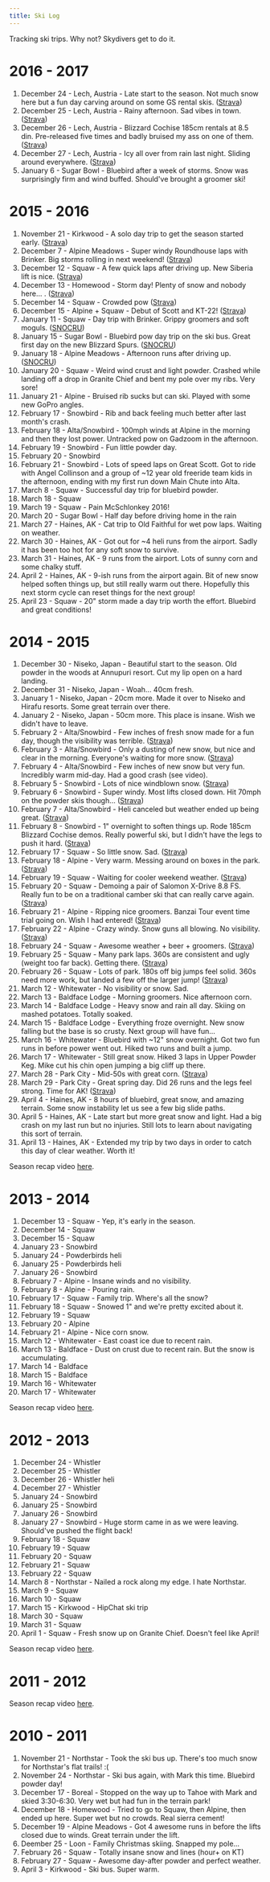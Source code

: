 ```yaml
---
title: Ski Log
---
```


Tracking ski trips. Why not? Skydivers get to do it.

# 2016 - 2017
1. December 24 - Lech, Austria - Late start to the season. Not much snow here but a fun day carving around on some GS rental skis. ([Strava](https://www.strava.com/activities/810259946))
2. December 25 - Lech, Austria - Rainy afternoon. Sad vibes in town. ([Strava](https://www.strava.com/activities/810922517))
3. December 26 - Lech, Austria - Blizzard Cochise 185cm rentals at 8.5 din. Pre-released five times and badly bruised my ass on one of them. ([Strava](https://www.strava.com/activities/811777879))
4. December 27 - Lech, Austria - Icy all over from rain last night. Sliding around everywhere. ([Strava](https://www.strava.com/activities/812676210))
5. January 6 - Sugar Bowl - Bluebird after a week of storms. Snow was surprisingly firm and wind buffed. Should've brought a groomer ski!

# 2015 - 2016
1. November 21 - Kirkwood - A solo day trip to get the season started early. ([Strava](https://app.strava.com/activities/436908540)) <a href="http://instagram.com/p/-XYXNAEAwU/" class="socicon instagram"></a>
2. December 7 - Alpine Meadows - Super windy Roundhouse laps with Brinker. Big storms rolling in next weekend! ([Strava](https://app.strava.com/activities/446078129))
3. December 12 - Squaw - A few quick laps after driving up. New Siberia lift is nice. ([Strava](https://app.strava.com/activities/449125531))
4. December 13 - Homewood - Storm day! Plenty of snow and nobody here... . ([Strava](https://app.strava.com/activities/449832488))
5. December 14 - Squaw - Crowded pow ([Strava](https://app.strava.com/activities/450307989))
6. December 15 - Alpine + Squaw - Debut of Scott and KT-22! ([Strava](https://app.strava.com/activities/450886987))
7. January 11 - Squaw - Day trip with Brinker. Grippy groomers and soft moguls. ([SNOCRU](http://snoc.ru/p/oFzab)) <a href="http://instagram.com/p/BAZvtEOEA2_/" class="socicon instagram"></a>
8. January 15 - Sugar Bowl - Bluebird pow day trip on the ski bus. Great first day on the new Blizzard Spurs. ([SNOCRU](http://snoc.ru/p/zg2HC))
9. January 18 - Alpine Meadows - Afternoon runs after driving up. ([SNOCRU](http://snoc.ru/p/HFNxZ))
10. January 20 - Squaw - Weird wind crust and light powder. Crashed while landing off a drop in Granite Chief and bent my pole over my ribs. Very sore!
11. January 21 - Alpine - Bruised rib sucks but can ski. Played with some new GoPro angles. <a href="http://instagram.com/p/BA0fP3ckA_F/" class="socicon instagram"></a>
12. February 17 - Snowbird - Rib and back feeling much better after last month's crash.
13. February 18 - Alta/Snowbird - 100mph winds at Alpine in the morning and then they lost power. Untracked pow on Gadzoom in the afternoon.
14. February 19 - Snowbird - Fun little powder day.
15. February 20 - Snowbird
16. February 21 - Snowbird - Lots of speed laps on Great Scott. Got to ride with Angel Collinson and a group of ~12 year old freeride team kids in the afternoon, ending with my first run down Main Chute into Alta.
17. March 8 - Squaw - Successful day trip for bluebird powder. <a href="http://instagram.com/p/BCtph5aEA_D/" class="socicon instagram"></a>
18. March 18 - Squaw
19. March 19 - Squaw - Pain McSchlonkey 2016!
20. March 20 - Sugar Bowl - Half day before driving home in the rain
21. March 27 - Haines, AK - Cat trip to Old Faithful for wet pow laps. Waiting on weather.
22. March 30 - Haines, AK - Got out for ~4 heli runs from the airport. Sadly it has been too hot for any soft snow to survive.
23. March 31 - Haines, AK - 9 runs from the airport. Lots of sunny corn and some chalky stuff.
24. April 2 - Haines, AK - 9-ish runs from the airport again. Bit of new snow helped soften things up, but still really warm out there. Hopefully this next storm cycle can reset things for the next group!
25. April 23 - Squaw - 20" storm made a day trip worth the effort. Bluebird and great conditions!

# 2014 - 2015
1. December 30 - Niseko, Japan - Beautiful start to the season. Old powder in the woods at Annupuri resort. Cut my lip open on a hard landing. <a href="http://instagram.com/p/xNrG1CkAzy/" class="socicon instagram"></a>
1. December 31 - Niseko, Japan - Woah... 40cm fresh.
1. January 1 - Niseko, Japan - 20cm more. Made it over to Niseko and Hirafu resorts. Some great terrain over there.
1. January 2 - Niseko, Japan - 50cm more. This place is insane. Wish we didn't have to leave. <a href="https://www.youtube.com/watch?v=5MRngM4gJeY" class="socicon youtube"></a>
1. February 2 - Alta/Snowbird - Few inches of fresh snow made for a fun day, though the visibility was terrible. ([Strava](https://app.strava.com/activities/249660994))
1. February 3 - Alta/Snowbird - Only a dusting of new snow, but nice and clear in the morning. Everyone's waiting for more snow. ([Strava](https://app.strava.com/activities/250002945)) <a href="http://instagram.com/p/ypwY7_kA4Q/" class="socicon instagram"></a>
1. February 4 - Alta/Snowbird - Few inches of new snow but very fun. Incredibly warm mid-day. Had a good crash (see video). <a href="https://www.youtube.com/watch?v=cMX9KEQtCFY" class="socicon youtube"></a>
1. February 5 - Snowbird - Lots of nice windblown snow. ([Strava](https://app.strava.com/activities/250914268))
1. February 6 - Snowbird - Super windy. Most lifts closed down. Hit 70mph on the powder skis though... ([Strava](https://app.strava.com/activities/251244084))
1. February 7 - Alta/Snowbird - Heli canceled but weather ended up being great. ([Strava](https://app.strava.com/activities/251771921))
1. February 8 - Snowbird - 1" overnight to soften things up. Rode 185cm Blizzard Cochise demos. Really powerful ski, but I didn't have the legs to push it hard. ([Strava](https://app.strava.com/activities/252367159))
1. February 17 - Squaw - So little snow. Sad. ([Strava](https://app.strava.com/activities/256313588))
1. February 18 - Alpine - Very warm. Messing around on boxes in the park. ([Strava](https://app.strava.com/activities/256795735))
1. February 19 - Squaw - Waiting for cooler weekend weather. ([Strava](https://app.strava.com/activities/257186049))
1. February 20 - Squaw - Demoing a pair of Salomon X-Drive 8.8 FS. Really fun to be on a traditional camber ski that can really carve again. ([Strava](https://app.strava.com/activities/257603789))
1. February 21 - Alpine - Ripping nice groomers. Banzai Tour event time trial going on. Wish I had entered! ([Strava](https://app.strava.com/activities/258025010))
1. February 22 - Alpine - Crazy windy. Snow guns all blowing. No visibility. ([Strava](https://app.strava.com/activities/258567060))
1. February 24 - Squaw - Awesome weather + beer + groomers. ([Strava](https://app.strava.com/activities/259404170))
1. February 25 - Squaw - Many park laps. 360s are consistent and ugly (weight too far back). Getting there. ([Strava](https://app.strava.com/activities/259858830))
1. February 26 - Squaw - Lots of park. 180s off big jumps feel solid. 360s need more work, but landed a few off the larger jump! ([Strava](https://app.strava.com/activities/260230869))
1. March 12 - Whitewater - No visibility or snow. Sad.
1. March 13 - Baldface Lodge - Morning groomers. Nice afternoon corn.
1. March 14 - Baldface Lodge - Heavy snow and rain all day. Skiing on mashed potatoes. Totally soaked.
1. March 15 - Baldface Lodge - Everything froze overnight. New snow falling but the base is so crusty. Next group will have fun...
1. March 16 - Whitewater - Bluebird with ~12" snow overnight. Got two fun runs in before power went out. Hiked two runs and built a jump.
1. March 17 - Whitewater - Still great snow. Hiked 3 laps in Upper Powder Keg. Mike cut his chin open jumping a big cliff up there.
1. March 28 - Park City - Mid-50s with great corn. ([Strava](https://app.strava.com/activities/275488534))
1. March 29 - Park City - Great spring day. Did 26 runs and the legs feel strong. Time for AK! ([Strava](https://app.strava.com/activities/276155861))
1. April 4 - Haines, AK - 8 hours of bluebird, great snow, and amazing terrain. Some snow instability let us see a few big slide paths. <a href="http://instagram.com/p/1E2CddkA-q/" class="socicon instagram"></a>
1. April 5 - Haines, AK - Late start but more great snow and light. Had a big crash on my last run but no injuries. Still lots to learn about navigating this sort of terrain. <a href="http://instagram.com/p/1HqrhqkA-L/" class="socicon instagram"></a>
1. April 13 - Haines, AK - Extended my trip by two days in order to catch this day of clear weather. Worth it!

Season recap video [here](https://www.youtube.com/watch?v=UZn6TyM22CM).

# 2013 - 2014
1. December 13 - Squaw - Yep, it's early in the season.
1. December 14 - Squaw
1. December 15 - Squaw
1. January 23 - Snowbird
1. January 24 - Powderbirds heli <a href="https://www.youtube.com/watch?v=DxhNJTphuIM" class="socicon youtube"></a>
1. January 25 - Powderbirds heli
1. January 26 - Snowbird
1. February 7 - Alpine - Insane winds and no visibility.
1. February 8 - Alpine - Pouring rain.
1. February 17 - Squaw - Family trip. Where's all the snow?
1. February 18 - Squaw - Snowed 1" and we're pretty excited about it.
1. February 19 - Squaw
1. February 20 - Alpine
1. February 21 - Alpine - Nice corn snow.
1. March 12 - Whitewater - East coast ice due to recent rain.
1. March 13 - Baldface - Dust on crust due to recent rain. But the snow is accumulating.
1. March 14 - Baldface
1. March 15 - Baldface
1. March 16 - Whitewater
1. March 17 - Whitewater

Season recap video [here](https://www.youtube.com/watch?v=pu36mNOZAJU).

# 2012 - 2013
1. December 24 - Whistler
1. December 25 - Whistler
1. December 26 - Whistler heli <a href="https://www.youtube.com/watch?v=S2ZtCMbKBC0" class="socicon youtube"></a>
1. December 27 - Whistler
1. January 24 - Snowbird
1. January 25 - Snowbird
1. January 26 - Snowbird
1. January 27 - Snowbird - Huge storm came in as we were leaving. Should've pushed the flight back!
1. February 18 - Squaw
1. February 19 - Squaw
1. February 20 - Squaw
1. February 21 - Squaw
1. February 22 - Squaw
1. March 8 - Northstar - Nailed a rock along my edge. I hate Northstar.
1. March 9 - Squaw
1. March 10 - Squaw
1. March 15 - Kirkwood - HipChat ski trip
1. March 30 - Squaw
1. March 31 - Squaw
1. April 1 - Squaw - Fresh snow up on Granite Chief. Doesn't feel like April!

Season recap video [here](https://www.youtube.com/watch?v=WctiIdd0VaY).

# 2011 - 2012

Season recap video [here](https://www.youtube.com/watch?v=EI1sPLsFGq0).

# 2010 - 2011

1. November 21 - Northstar - Took the ski bus up. There's too much snow for Northstar's flat trails! :(
2. November 24 - Northstar - Ski bus again, with Mark this time. Bluebird powder day!
3. December 17 - Boreal - Stopped on the way up to Tahoe with Mark and skied 3:30-6:30. Very wet but had fun in the terrain park!
4. December 18 - Homewood - Tried to go to Squaw, then Alpine, then ended up here. Super wet but no crowds. Real sierra cement!
5. December 19 - Alpine Meadows - Got 4 awesome runs in before the lifts closed due to winds. Great terrain under the lift.
6. Deember 25 - Loon - Family Christmas skiing. Snapped my pole...
7. February 26 - Squaw - Totally insane snow and lines (hour+ on KT)
8. February 27 - Squaw - Awesome day-after powder and perfect weather.
9. April 3 - Kirkwood - Ski bus. Super warm.
